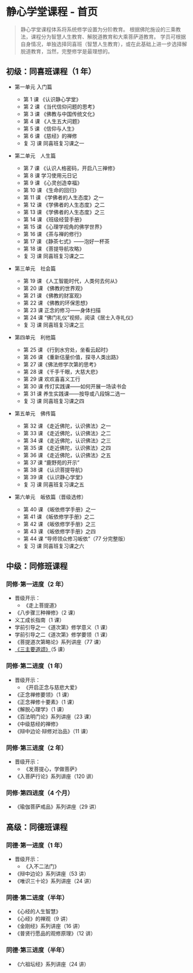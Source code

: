 # 静心学堂课程 - 首页

> 静心学堂课程体系将系统修学设置为分阶教育。
> 根据佛陀施设的三乘教法，课程分为智慧人生教育、解脱道教育和大乘菩萨道教育。
> 学员可根据自身情况，单独选择同喜班（智慧人生教育），或在此基础上进一步选择解脱道教育，当然，完整修学是最理想的。

## 初级：同喜班课程（1 年）

- 第一单元 入门篇
  - 第 1 课 《认识静心学堂》
  - 第 2 课 《当代信仰问题的思考》
  - 第 3 课 《佛教与中国传统文化》
  - 第 4 课 《人生五大问题》
  - 第 5 课 《信仰与人生》
  - 第 6 课 《慈经》的禅修
  - 复 习 课 同喜班复习课之一
- 第二单元　人生篇
  - 第 7 课 《认识人格密码，开启八三禅修》
  - 第 8 课 学习使用元日记
  - 第 9 课 《心灵创造幸福》
  - 第 10 课 《生命的回归》
  - 第 11 课 《学佛者的人生态度》之一
  - 第 12 课 《学佛者的人生态度》之二
  - 第 13 课 《学佛者的人生态度》之三
  - 第 14 课 《班级经营手册》
  - 第 15 课 《心理学视角的佛学世界》
  - 第 16 课 《茶与禅的修行》
  - 第 17 课 《静茶七式》——泡好一杯茶
  - 第 18 课 《菩提导航攻略》
  - 复 习 课 同喜班复习课之二
- 第三单元　社会篇

  - 第 19 课 《人工智能时代，人类何去何从》
  - 第 20 课 《佛教的世界观》
  - 第 21 课 《佛教的财富观》
  - 第 22 课 《佛教的环保思想》
  - 第 23 课 正念的修习——身体扫描
  - 第 24 课 “佛门礼仪”视频，阅读《居士入寺礼仪》
  - 复 习 课 同喜班复习课之三

- 第四单元　利他篇
  - 第 25 课 《行到水穷处，坐看云起时》
  - 第 26 课 《重新估量价值，探寻人类出路》
  - 第 27 课《佛法修学次第的思考》
  - 第 28 课 《千手千眼，大慈大悲》
  - 第 29 课 欢欢喜喜义工行
  - 第 30 课 传灯实践课——如何开展一场读书会
  - 第 31 课 养生实践课——按导或八段锦二选一
  - 复 习 课 同喜班复习课之四
- 第五单元　佛传篇
  - 第 32 课 《走近佛陀，认识佛法》之一
  - 第 33 课 《走近佛陀，认识佛法》之二
  - 第 34 课 《走近佛陀，认识佛法》之三
  - 第 35 课 《走近佛陀，认识佛法》之四
  - 第 36 课 《走近佛陀，认识佛法》之五
  - 第 37 课 “鹿野苑的开示”
  - 第 38 课 《认识菩提导航》
  - 第 39 课 《认识静心学堂》
  - 复 习 课 同喜班复习课之五
- 第六单元　皈依篇（晋级选修）
  - 第 40 课 《皈依修学手册》之一
  - 第 41 课 《皈依修学手册》之二
  - 第 42 课 《皈依修学手册》之三
  - 第 43 课 《皈依修学手册》之四
  - 第 44 课 “导师领众修习皈依”（77 分完整版）
  - 复 习 课 同喜班复习课之六

## 中级：同修班课程

### 同修·第一进度（2 年）

- 晋级开示：
  - 《走上菩提道》
- 《八步骤三种禅修》（2 课）
- 义工成长指南（1 课）
- 学前引导之一《道次第》修学意义（1 课）
- 学前引导之二《道次第》修学要领（1 课）
- 《菩提道次第略论》系列讲座（77 课）
- [《三主要道颂》](./同修/1-5三主要道颂)（5 课）

### 同修·第二进度（1 年）

- 晋级开示：
  - 《开启正念与慈悲大爱》
- 《正念禅修要领》（1 课）
- 《正念禅修十要素》（1 课）
- 《解脱心理学》（1 课）
- 《百法明门论》系列讲座（23 课）
- 《中级慈经的禅修》
- 《辩中边论·辩修对治品》（11 课）

### 同修·第三进度（2 年）

- 晋级开示：
  - 《发菩提心，学做菩萨》
- 《入菩萨行论》系列讲座（120 讲）

### 同修·第四进度（4 个月）

- 《瑜伽菩萨戒品》系列讲座（29 讲）

## 高级：同德班课程

### 同德·第一进度（1 年）

- 晋级开示：
  - 《入不二法门》
- 《辩中边论》系列讲座（53 讲）
- 《唯识三十论》系列讲座（24 讲）

### 同德·第二进度（半年）

- 《心经的人生智慧》
- 《心经》的禅观（9 讲）
- 《金刚经》系列讲座（16 讲）
- 《普贤行愿品的观修原理》（12 讲）

### 同德·第三进度（半年）

- 《六祖坛经》系列讲座（24 讲）
